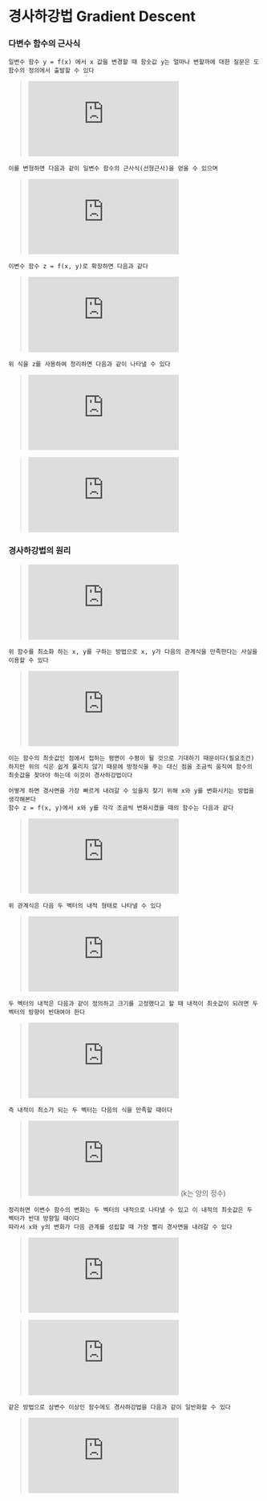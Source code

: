# 경사하강법 Gradient Descent

### 다변수 함수의 근사식
```
일변수 함수 y = f(x) 에서 x 값을 변경할 때 함숫값 y는 얼마나 변할까에 대한 질문은 도함수의 정의에서 출발할 수 있다
```
>![equation](https://latex.codecogs.com/gif.latex?%7Bf%7D%27%28x%29%5Capprox%20%5Cfrac%7Bf%28x&plus;%5CDelta%7Bx%7D%29-f%28x%29%7D%7B%5CDelta%7Bx%7D%7D)
```
이를 변형하면 다음과 같이 일변수 함수의 근사식(선형근사)을 얻을 수 있으며
```
>![equation](https://latex.codecogs.com/gif.latex?f%28x&plus;%5CDelta%7Bx%7D%29%5Capprox%20f%28x%29&plus;%7Bf%7D%27%28x%29%5CDelta%7Bx%7D)
```
이변수 함수 z = f(x, y)로 확장하면 다음과 같다
```
>![equation](https://latex.codecogs.com/gif.latex?f%28x&plus;%5CDelta%7Bx%7D%2C%20y&plus;%5CDelta%7By%7D%29%5Capprox%20f%28x%2Cy%29&plus;%5Cfrac%7B%5Cpartial%20f%28x%2Cy%29%7D%7B%5Cpartial%20x%7D%5CDelta%7Bx%7D&plus;%5Cfrac%7B%5Cpartial%20f%28x%2Cy%29%7D%7B%5Cpartial%20y%7D%5CDelta%7By%7D)
```
위 식을 z를 사용하여 정리하면 다음과 같이 나타낼 수 있다
```
>![equation](https://latex.codecogs.com/gif.latex?%5CDelta%7Bz%7D%3Df%28x&plus;%5CDelta%7Bx%7D%2Cy&plus;%5CDelta%7By%7D%29-f%28x%2Cy%29)

>![equation](https://latex.codecogs.com/gif.latex?%5CDelta%7Bz%7D%5Capprox%20%5Cfrac%7B%5Cpartial%20z%7D%7B%5Cpartial%20x%7D%5CDelta%7Bx%7D&plus;%5Cfrac%7B%5Cpartial%20z%7D%7B%5Cpartial%20y%7D%5CDelta%7By%7D)

### 경사하강법의 원리
>![equation](https://latex.codecogs.com/gif.latex?z%3Df%28x%2Cy%29)
```
위 함수를 최소화 하는 x, y를 구하는 방법으로 x, y가 다음의 관계식을 만족한다는 사실을 이용할 수 있다
```
>![equation](https://latex.codecogs.com/gif.latex?%5Cfrac%7B%5Cpartial%20f%28x%2Cy%29%7D%7B%5Cpartial%20x%7D%3D0%2C%20%5Cfrac%7B%5Cpartial%20f%28x%2Cy%29%7D%7B%5Cpartial%20y%7D%3D0)
```
이는 함수의 최솟값인 점에서 접하는 평면이 수평이 될 것으로 기대하기 때문이다(필요조건)
하지만 위의 식은 쉽게 풀리지 않기 때문에 방정식을 푸는 대신 점을 조금씩 움직여 함수의 최솟값을 찾아야 하는데 이것이 경사하강법이다
```
```
어떻게 하면 경사면을 가장 빠르게 내려갈 수 있을지 찾기 위해 x와 y를 변화시키는 방법을 생각해본다
함수 z = f(x, y)에서 x와 y를 각각 조금씩 변화시켰을 때의 함수는 다음과 같다
```
>![equation](https://latex.codecogs.com/gif.latex?%5CDelta%7Bz%7D%5Capprox%20%5Cfrac%7B%5Cpartial%20f%28x%2Cy%29%7D%7B%5Cpartial%20x%7D%5CDelta%7Bx%7D&plus;%5Cfrac%7B%5Cpartial%20f%28x%2Cy%29%7D%7B%5Cpartial%20y%7D%5CDelta%7By%7D)
```
위 관계식은 다음 두 벡터의 내적 형태로 나타낼 수 있다
```
>![equation](https://latex.codecogs.com/gif.latex?%5Cbegin%7Bpmatrix%7D%20%5Cfrac%7B%5Cpartial%20f%28x%2Cy%29%7D%7B%5Cpartial%20x%7D%2C%26%5Cfrac%7B%5Cpartial%20f%28x%2Cy%29%7D%7B%5Cpartial%20y%7D%20%5Cend%7Bpmatrix%7D%20%2C%20%28%5CDelta%7Bx%7D%2C%20%5CDelta%7By%7D%29)
```
두 벡터의 내적은 다음과 같이 정의하고 크기를 고정했다고 할 때 내적이 최솟값이 되려면 두 벡터의 방향이 반대여야 한다
```
>![equation](https://latex.codecogs.com/gif.latex?%5Cvec%7Ba%7D%5Ccdot%5Cvec%7Bb%7D%3D%7C%5Cvec%7Ba%7D%7C%7C%5Cvec%7Bb%7D%7Ccos%5Ctheta)
```
즉 내적이 최소가 되는 두 벡터는 다음의 식을 만족할 때이다
```
>![equation](https://latex.codecogs.com/gif.latex?%5Cvec%7Bb%7D%3D-k%5Cvec%7Ba%7D) (k는 양의 정수)
```
정리하면 이변수 함수의 변화는 두 벡터의 내적으로 나타낼 수 있고 이 내적의 최솟값은 두 벡터가 반대 방향일 때이다
따라서 x와 y의 변화가 다음 관계를 성립할 때 가장 빨리 경사면을 내려갈 수 있다
```
>![equation](https://latex.codecogs.com/gif.latex?%28%5CDelta%7Bx%7D%2C%20%5CDelta%7By%7D%29%3D-%5Ceta%20%5Cbegin%7Bpmatrix%7D%20%5Cfrac%7B%5Cpartial%20f%28x%2Cy%29%7D%7B%5Cpartial%20x%7D%2C%26%5Cfrac%7B%5Cpartial%20f%28x%2Cy%29%7D%7B%5Cpartial%20y%7D%20%5Cend%7Bpmatrix%7D)

>![equation](https://latex.codecogs.com/gif.latex?%28%5CDelta%7Bx%7D%2C%20%5CDelta%7By%7D%29%3D-%5Ceta%20%5Cbegin%7Bpmatrix%7D%20%5Cfrac%7B%5Cpartial%20z%7D%7B%5Cpartial%20x%7D%2C%26%5Cfrac%7B%5Cpartial%20z%7D%7B%5Cpartial%20y%7D%20%5Cend%7Bpmatrix%7D)
```
같은 방법으로 삼변수 이상인 함수에도 경사하강법을 다음과 같이 일반화할 수 있다
```
>![equation](https://latex.codecogs.com/gif.latex?%28%5CDelta%7Bx%7D_%7B1%7D%2C%5CDelta%7Bx%7D_%7B2%7D%2C...%2C%5CDelta%7Bx%7D_%7Bn%7D%29%3D-%5Ceta%5Cbegin%7Bpmatrix%7D%20%5Cfrac%7B%5Cpartial%20f%7D%7B%5Cpartial%20x_%7B1%7D%7D%2C%26%20%5Cfrac%7B%5Cpartial%20f%7D%7B%5Cpartial%20x_%7B2%7D%7D%2C%20%26%20...%2C%20%26%20%5Cfrac%7B%5Cpartial%20f%7D%7B%5Cpartial%20x_%7Bn%7D%7D%20%5Cend%7Bpmatrix%7D)
